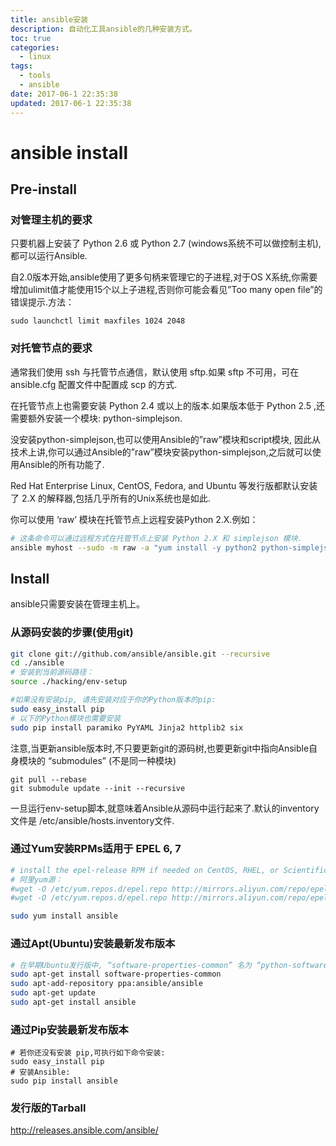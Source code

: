 ```yaml
---
title: ansible安装
description: 自动化工具ansible的几种安装方式。
toc: true
categories:
  - linux
tags:
  - tools
  - ansible
date: 2017-06-1 22:35:38
updated: 2017-06-1 22:35:38
---
```



# ansible install

## Pre-install

### 对管理主机的要求

只要机器上安装了 Python 2.6 或 Python 2.7 (windows系统不可以做控制主机),都可以运行Ansible.

自2.0版本开始,ansible使用了更多句柄来管理它的子进程,对于OS X系统,你需要增加ulimit值才能使用15个以上子进程,否则你可能会看见”Too many open file”的错误提示.方法：
```
sudo launchctl limit maxfiles 1024 2048
```

### 对托管节点的要求

通常我们使用 ssh 与托管节点通信，默认使用 sftp.如果 sftp 不可用，可在 ansible.cfg 配置文件中配置成 scp 的方式. 

在托管节点上也需要安装 Python 2.4 或以上的版本.如果版本低于 Python 2.5 ,还需要额外安装一个模块: python-simplejson.

没安装python-simplejson,也可以使用Ansible的”raw”模块和script模块,
因此从技术上讲,你可以通过Ansible的”raw”模块安装python-simplejson,之后就可以使用Ansible的所有功能了.

Red Hat Enterprise Linux, CentOS, Fedora, and Ubuntu 等发行版都默认安装了 2.X 的解释器,包括几乎所有的Unix系统也是如此.

你可以使用 ‘raw’ 模块在托管节点上远程安装Python 2.X.例如：
```sh
# 这条命令可以通过远程方式在托管节点上安装 Python 2.X 和 simplejson 模块.
ansible myhost --sudo -m raw -a "yum install -y python2 python-simplejson"
```

## Install

ansible只需要安装在管理主机上。

### 从源码安装的步骤(使用git)

```sh
git clone git://github.com/ansible/ansible.git --recursive
cd ./ansible
# 安装到当前源码路径：
source ./hacking/env-setup

#如果没有安装pip, 请先安装对应于你的Python版本的pip:
sudo easy_install pip
# 以下的Python模块也需要安装 
sudo pip install paramiko PyYAML Jinja2 httplib2 six
```

注意,当更新ansible版本时,不只要更新git的源码树,也要更新git中指向Ansible自身模块的 “submodules” (不是同一种模块)

```
git pull --rebase
git submodule update --init --recursive
```

一旦运行env-setup脚本,就意味着Ansible从源码中运行起来了.默认的inventory文件是 /etc/ansible/hosts.inventory文件.

### 通过Yum安装RPMs适用于 EPEL 6, 7

```sh
# install the epel-release RPM if needed on CentOS, RHEL, or Scientific Linux
# 阿里yum源：
#wget -O /etc/yum.repos.d/epel.repo http://mirrors.aliyun.com/repo/epel-6.repo
#wget -O /etc/yum.repos.d/epel.repo http://mirrors.aliyun.com/repo/epel-7.repo

sudo yum install ansible
```

### 通过Apt(Ubuntu)安装最新发布版本

```sh
# 在早期Ubuntu发行版中, “software-properties-common” 名为 “python-software-properties”.
sudo apt-get install software-properties-common
sudo apt-add-repository ppa:ansible/ansible
sudo apt-get update
sudo apt-get install ansible
```

### 通过Pip安装最新发布版本

```
# 若你还没有安装 pip,可执行如下命令安装:
sudo easy_install pip
# 安装Ansible:
sudo pip install ansible
```

### 发行版的Tarball

http://releases.ansible.com/ansible/



